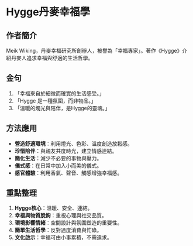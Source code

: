 # Hygge丹麥幸福學

## 作者簡介
Meik Wiking，丹麥幸福研究所創辦人，被譽為「幸福專家」。著作《Hygge》介紹丹麥人追求幸福與舒適的生活哲學。

## 金句
1. 「幸福來自於細微而確實的生活感受。」
2. 「Hygge 是一種氛圍，而非物品。」
3. 「溫暖的燭光與陪伴，是Hygge的靈魂。」

## 方法應用
- **營造舒適環境**：利用燈光、色彩、溫度創造放鬆感。
- **珍惜陪伴**：與親友共度時光，建立情感連結。
- **簡化生活**：減少不必要的事物與壓力。
- **儀式感**：在日常中加入小而美的儀式。
- **感官體驗**：利用香氣、聲音、觸感增強幸福感。

## 重點整理
1. **Hygge核心**：溫暖、安全、連結。
2. **幸福與物質脫鉤**：重視心理與社交品質。
3. **環境影響情緒**：空間設計與氛圍塑造的重要性。
4. **簡單生活哲學**：反對過度消費與忙碌。
5. **文化啟示**：幸福可由小事累積，不需遠求。
